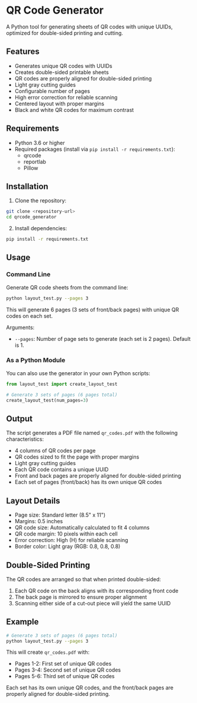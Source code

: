 # QR Code Generator

A Python tool for generating sheets of QR codes with unique UUIDs, optimized for double-sided printing and cutting.

## Features

- Generates unique QR codes with UUIDs
- Creates double-sided printable sheets
- QR codes are properly aligned for double-sided printing
- Light gray cutting guides
- Configurable number of pages
- High error correction for reliable scanning
- Centered layout with proper margins
- Black and white QR codes for maximum contrast

## Requirements

- Python 3.6 or higher
- Required packages (install via `pip install -r requirements.txt`):
  - qrcode
  - reportlab
  - Pillow

## Installation

1. Clone the repository:
```bash
git clone <repository-url>
cd qrcode_generator
```

2. Install dependencies:
```bash
pip install -r requirements.txt
```

## Usage

### Command Line

Generate QR code sheets from the command line:

```bash
python layout_test.py --pages 3
```

This will generate 6 pages (3 sets of front/back pages) with unique QR codes on each set.

Arguments:
- `--pages`: Number of page sets to generate (each set is 2 pages). Default is 1.

### As a Python Module

You can also use the generator in your own Python scripts:

```python
from layout_test import create_layout_test

# Generate 3 sets of pages (6 pages total)
create_layout_test(num_pages=3)
```

## Output

The script generates a PDF file named `qr_codes.pdf` with the following characteristics:

- 4 columns of QR codes per page
- QR codes sized to fit the page with proper margins
- Light gray cutting guides
- Each QR code contains a unique UUID
- Front and back pages are properly aligned for double-sided printing
- Each set of pages (front/back) has its own unique QR codes

## Layout Details

- Page size: Standard letter (8.5" x 11")
- Margins: 0.5 inches
- QR code size: Automatically calculated to fit 4 columns
- QR code margin: 10 pixels within each cell
- Error correction: High (H) for reliable scanning
- Border color: Light gray (RGB: 0.8, 0.8, 0.8)

## Double-Sided Printing

The QR codes are arranged so that when printed double-sided:
1. Each QR code on the back aligns with its corresponding front code
2. The back page is mirrored to ensure proper alignment
3. Scanning either side of a cut-out piece will yield the same UUID

## Example

```bash
# Generate 3 sets of pages (6 pages total)
python layout_test.py --pages 3
```

This will create `qr_codes.pdf` with:
- Pages 1-2: First set of unique QR codes
- Pages 3-4: Second set of unique QR codes
- Pages 5-6: Third set of unique QR codes

Each set has its own unique QR codes, and the front/back pages are properly aligned for double-sided printing. 